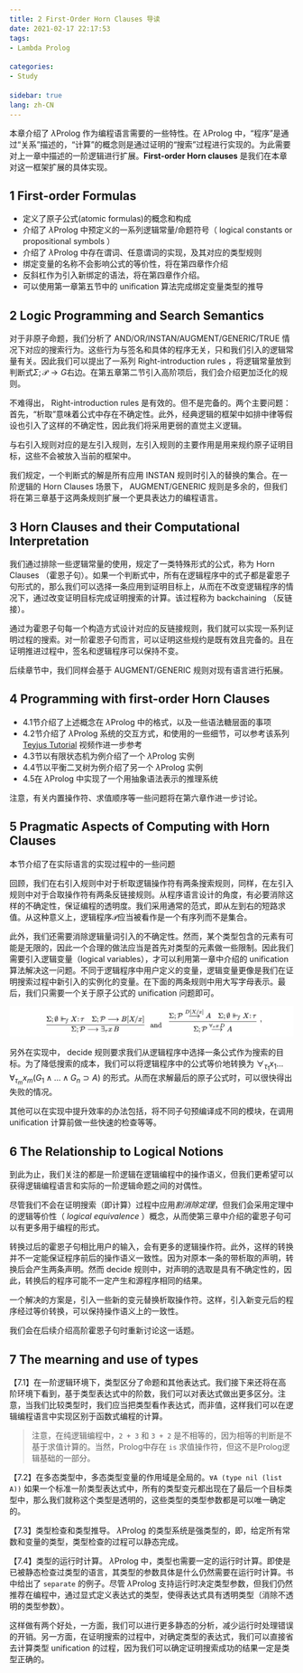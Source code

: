 ```yaml
---
title: 2 First-Order Horn Clauses 导读
date: 2021-02-17 22:17:53
tags: 
- Lambda Prolog

categories: 
- Study

sidebar: true
lang: zh-CN
---
```


本章介绍了 $\lambda$Prolog 作为编程语言需要的一些特性。在 $\lambda$Prolog 中，“程序”是通过“关系”描述的，“计算”的概念则是通过证明的“搜索”过程进行实现的。为此需要对上一章中描述的一阶逻辑进行扩展。**First-order Horn clauses** 是我们在本章对这一框架扩展的具体实现。


<!-- more -->


## 1 First-order Formulas

- 定义了原子公式(atomic formulas)的概念和构成
- 介绍了 $\lambda$Prolog 中预定义的一系列逻辑常量/命题符号（ logical constants or propositional symbols ）
- 介绍了 $\lambda$Prolog 中存在谓词、任意谓词的实现，及其对应的类型规则
- 绑定变量的名称不会影响公式的等价性，将在第四章作介绍
- 反斜杠作为引入新绑定的语法，将在第四章作介绍。
- 可以使用第一章第五节中的 unification 算法完成绑定变量类型的推导

## 2 Logic Programming and Search Semantics

对于非原子命题，我们分析了 AND/OR/INSTAN/AUGMENT/GENERIC/TRUE 情况下对应的搜索行为。这些行为与签名和具体的程序无关，只和我们引入的逻辑常量有关。因此我们可以提出了一系列 Right-introduction rules ，将逻辑常量放到判断式$\Sigma ; \mathcal{P} \longrightarrow G$右边。在第五章第二节引入高阶项后，我们会介绍更加泛化的规则。

不难得出， Right-introduction rules 是有效的。但不是完备的。两个主要问题：首先，“析取”意味着公式中存在不确定性。此外，经典逻辑的框架中如排中律等假设也引入了这样的不确定性，因此我们将采用更弱的直觉主义逻辑。

与右引入规则对应的是左引入规则，左引入规则的主要作用是用来规约原子证明目标，这些不会被放入当前的框架中。

我们规定，一个判断式的解是所有应用 INSTAN 规则时引入的替换的集合。在一阶逻辑的 Horn Clauses 场景下， AUGMENT/GENERIC 规则是多余的，但我们将在第三章基于这两条规则扩展一个更具表达力的编程语言。


## 3 Horn Clauses and their Computational Interpretation

我们通过排除一些逻辑常量的使用，规定了一类特殊形式的公式，称为 Horn Clauses （霍恩子句）。如果一个判断式中，所有在逻辑程序中的式子都是霍恩子句形式的，那么我们可以选择一条应用到证明目标上，从而在不改变逻辑程序的情况下，通过改变证明目标完成证明搜索的计算。该过程称为 backchaining （反链接）。

通过为霍恩子句每一个构造方式设计对应的反链接规则，我们就可以实现一系列证明过程的搜索。对一阶霍恩子句而言，可以证明这些规约是既有效且完备的。且在证明推进过程中，签名和逻辑程序可以保持不变。

后续章节中，我们同样会基于 AUGMENT/GENERIC 规则对现有语言进行拓展。

## 4 Programming with first-order Horn Clauses

- 4.1节介绍了上述概念在 $\lambda$Prolog 中的格式，以及一些语法糖层面的事项
- 4.2节介绍了 $\lambda$Prolog 系统的交互方式，和使用的一些细节，可以参考该系列 [Teyjus Tutorial](https://www.youtube.com/watch?v=q4uMTH91c-g) 视频作进一步参考
- 4.3节以有限状态机为例介绍了一个 $\lambda$Prolog 实例
- 4.4节以平衡二叉树为例介绍了另一个 $\lambda$Prolog 实例
- 4.5在 $\lambda$Prolog 中实现了一个用抽象语法表示的推理系统
 
注意，有关内置操作符、求值顺序等一些问题将在第六章作进一步讨论。

## 5 Pragmatic Aspects of Computing with Horn Clauses

本节介绍了在实际语言的实现过程中的一些问题

回顾，我们在右引入规则中对于析取逻辑操作符有两条搜索规则，同样，在左引入规则中对于合取操作符有两条反链接规则。从程序语言设计的角度，有必要消除这样的不确定性，保证编程的透明度。我们采用通常的范式，即从左到右的短路求值。从这种意义上，逻辑程序$\mathcal{P}$应当被看作是一个有序列而不是集合。

此外，我们还需要消除逻辑量词引入的不确定性。然而，某个类型包含的元素有可能是无限的，因此一个合理的做法应当是首先对类型的元素做一些限制。因此我们需要引入逻辑变量（logical variables），才可以利用第一章中介绍的 unification 算法解决这一问题。不同于逻辑程序中用户定义的变量，逻辑变量更像是我们在证明搜索过程中新引入的实例化的变量。在下面的两条规则中用大写字母表示。最后，我们只需要一个关于原子公式的 unification 问题即可。

![](./img/02-22-17-38-59.png)

另外在实现中， decide 规则要求我们从逻辑程序中选择一条公式作为搜索的目标。为了降低搜索的成本，我们可以将逻辑程序中的公式等价地转换为 $\forall_{\tau_{1}} x_{1} \ldots \forall_{\tau_{m}} x_{m}\left(G_{1} \wedge \ldots \wedge G_{n} \supset A\right)$ 的形式。从而在求解最后的原子公式时，可以很快得出失败的情况。

其他可以在实现中提升效率的办法包括，将不同子句预编译成不同的模块，在调用 unification 计算前做一些快速的检查等等。


## 6 The Relationship to Logical Notions

到此为止，我们关注的都是一阶逻辑在逻辑编程中的操作语义，但我们更希望可以获得逻辑编程语言和实际的一阶逻辑命题之间的对偶性。

尽管我们不会在证明搜索（即计算）过程中应用*割消除定理*，但我们会采用定理中的逻辑等价性（ *logical equivalence* ）概念，从而使第三章中介绍的霍恩子句可以有更多用于编程的形式。

转换过后的霍恩子句相比用户的输入，会有更多的逻辑操作符。此外，这样的转换并不一定能保证程序前后的操作语义一致性。因为对原本一条的带析取的声明，转换后会产生两条声明。然而 decide 规则中，对声明的选取是具有不确定性的，因此，转换后的程序可能不一定产生和源程序相同的结果。

一个解决的方案是，引入一些新的变元替换析取操作符。这样，引入新变元后的程序经过等价转换，可以保持操作语义上的一致性。

我们会在后续介绍高阶霍恩子句时重新讨论这一话题。



## 7 The mearning and use of types

【7.1】在一阶逻辑环境下，类型区分了命题和其他表达式。我们接下来还将在高阶环境下看到，基于类型表达式中的阶数，我们可以对表达式做出更多区分。注意，当我们比较类型时，我们应当把类型看作表达式，而非值，这样我们可以在逻辑编程语言中实现区别于函数式编程的计算。
> 注意，在纯逻辑编程中，`2 + 3` 和 `3 + 2` 是不相等的，因为相等的判断是不基于求值计算的。当然，Prolog中存在 `is` 求值操作符，但这不是Prolog逻辑基础的一部分。


【7.2】在多态类型中，多态类型变量的作用域是全局的。`∀A (type nil (list A))` 如果一个标准一阶类型表达式中，所有的类型变元都出现在了最后一个目标类型中，那么我们就称这个类型是透明的，这些类型的类型参数都是可以唯一确定的。

【7.3】类型检查和类型推导。 $\lambda$Prolog 的类型系统是强类型的，即，给定所有常数和变量的类型，类型检查的过程可以静态完成。

【7.4】类型的运行时计算。 $\lambda$Prolog 中，类型也需要一定的运行时计算。即使是已被静态检查过类型的语言，其类型的参数具体是什么仍然需要在运行时计算。书中给出了 `separate` 的例子。尽管 $\lambda$Prolog 支持运行时决定类型参数，但我们仍然推荐在编程中，通过显式定义表达式的类型，使得表达式具有透明类型（消除不透明的类型参数）。

这样做有两个好处，一方面，我们可以进行更多静态的分析，减少运行时处理错误的开销。另一方面，在证明搜索的过程中，对确定类型的表达式，我们可以直接省去计算类型 unification 的过程，因为我们可以确定证明搜索成功的结果一定是类型正确的。